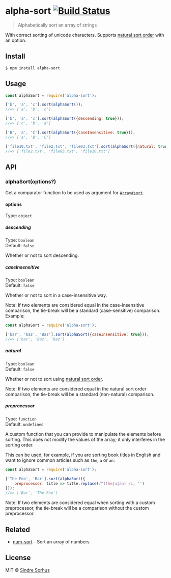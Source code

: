 # alpha-sort [![Build Status](https://travis-ci.org/sindresorhus/alpha-sort.svg?branch=master)](https://travis-ci.org/sindresorhus/alpha-sort)

> Alphabetically sort an array of strings

With correct sorting of unicode characters. Supports [natural sort order](https://en.wikipedia.org/wiki/Natural_sort_order) with an option.


## Install

```
$ npm install alpha-sort
```


## Usage

```js
const alphaSort = require('alpha-sort');

['b', 'a', 'c'].sort(alphaSort());
//=> ['a', 'b', 'c']

['b', 'a', 'c'].sort(alphaSort({descending: true}));
//=> ['c', 'b', 'a']

['B', 'a', 'C'].sort(alphaSort({caseInsensitive: true}));
//=> ['a', 'B', 'C']

['file10.txt', 'file2.txt', 'file03.txt'].sort(alphaSort({natural: true}));
//=> ['file2.txt', 'file03.txt', 'file10.txt']
```


## API

### alphaSort(options?)

Get a comparator function to be used as argument for [`Array#sort`](https://developer.mozilla.org/en-US/docs/Web/JavaScript/Reference/Global_Objects/Array/sort).

#### options

Type: `object`

##### descending

Type: `boolean`\
Default: `false`

Whether or not to sort descending.

##### caseInsensitive

Type: `boolean`\
Default: `false`

Whether or not to sort in a case-insensitive way.

Note: If two elements are considered equal in the case-insensitive comparison, the tie-break will be a standard (case-sensitive) comparison. Example:

```js
const alphaSort = require('alpha-sort');

['bar', 'baz', 'Baz'].sort(alphaSort({caseInsensitive: true}));
//=> ['bar', 'Baz', 'baz']
```

##### natural

Type: `boolean`\
Default: `false`

Whether or not to sort using [natural sort order](https://en.wikipedia.org/wiki/Natural_sort_order).

Note: If two elements are considered equal in the natural sort order comparison, the tie-break will be a standard (non-natural) comparison.

##### preprocessor

Type: `function`\
Default: `undefined`

A custom function that you can provide to manipulate the elements before sorting. This does not modify the values of the array; it only interferes in the sorting order.

This can be used, for example, if you are sorting book titles in English and want to ignore common articles such as `the`, `a` or `an`:

```js
const alphaSort = require('alpha-sort');

['The Foo', 'Bar'].sort(alphaSort({
	preprocessor: title => title.replace(/^(the|a|an) /i, '')
}));
//=> ['Bar', 'The Foo']
```

Note: If two elements are considered equal when sorting with a custom preprocessor, the tie-break will be a comparison without the custom preprocessor.


## Related

- [num-sort](https://github.com/sindresorhus/num-sort) - Sort an array of numbers


## License

MIT © [Sindre Sorhus](https://sindresorhus.com)
